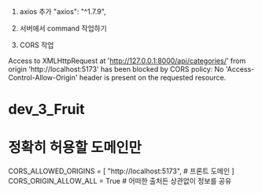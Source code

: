 1. axios 추가 
"axios": "^1.7.9",

2. 서버에서 command 작업하기

3. CORS 작업

Access to XMLHttpRequest at 'http://127.0.0.1:8000/api/categories/' from origin 'http://localhost:5173' has been blocked by CORS policy: No 'Access-Control-Allow-Origin' header is present on the requested resource.

# dev_3_Fruit
# 정확히 허용할 도메인만
CORS_ALLOWED_ORIGINS = [
    "http://localhost:5173",  # 프론트 도메인
]
CORS_ORIGIN_ALLOW_ALL = True  # 어떠한 출처든 상관없이 정보를 공유